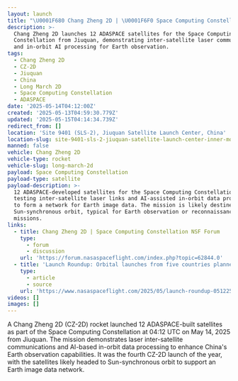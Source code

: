 ```yaml
---
layout: launch
title: "\U0001F680 Chang Zheng 2D | \U0001F6F0 Space Computing Constellation"
description: >-
  Chang Zheng 2D launches 12 ADASPACE satellites for the Space Computing
  Constellation from Jiuquan, demonstrating inter-satellite laser communication
  and in-orbit AI processing for Earth observation.
tags:
  - Chang Zheng 2D
  - CZ-2D
  - Jiuquan
  - China
  - Long March 2D
  - Space Computing Constellation
  - ADASPACE
date: '2025-05-14T04:12:00Z'
created: '2025-05-13T04:59:30.779Z'
updated: '2025-05-15T04:14:34.739Z'
redirect_from: []
location: 'Site 9401 (SLS-2), Jiuquan Satellite Launch Center, China'
location-slug: site-9401-sls-2-jiuquan-satellite-launch-center-inner-mongolia-china
manned: false
vehicle: Chang Zheng 2D
vehicle-type: rocket
vehicle-slug: long-march-2d
payload: Space Computing Constellation
payload-type: satellite
payload-description: >-
  12 ADASPACE-developed satellites for the Space Computing Constellation,
  testing inter-satellite laser links and AI-assisted in-orbit data processing
  to form a network for Earth image data. The mission is likely destined for
  Sun-synchronous orbit, typical for Earth observation or reconnaissance
  missions.
links:
  - title: Chang Zheng 2D | Space Computing Constellation NSF Forum
    type:
      - forum
      - discussion
    url: 'https://forum.nasaspaceflight.com/index.php?topic=62844.0'
  - title: 'Launch Roundup: Orbital launches from five countries planned'
    type:
      - article
      - source
    url: 'https://www.nasaspaceflight.com/2025/05/launch-roundup-051225/'
videos: []
images: []
---
```

A Chang Zheng 2D (CZ-2D) rocket launched 12 ADASPACE-built satellites as part of the Space Computing Constellation at 04:12 UTC on May 14, 2025 from Jiuquan. The mission demonstrates laser inter-satellite communications and AI-based in-orbit data processing to enhance China's Earth observation capabilities. It was the fourth CZ-2D launch of the year, with the satellites likely headed to Sun-synchronous orbit to support an Earth image data network.
